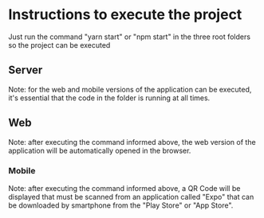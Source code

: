 # Instructions to execute the project
Just run the command "yarn start" or "npm start" in the three root folders so the project can be executed

## Server
Note: for the web and mobile versions of the application can be executed, it's essential that the code in the folder is running at all times.

## Web
Note: after executing the command informed above, the web version of the application will be automatically opened in the browser.

### Mobile
Note: after executing the command informed above, a QR Code will be displayed that must be scanned from an application called "Expo" that can be downloaded by smartphone from the "Play Store" or "App Store".
